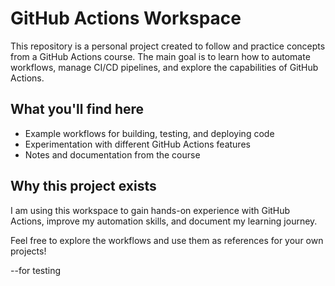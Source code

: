# GitHub Actions Workspace

This repository is a personal project created to follow and practice concepts from a GitHub Actions course. The main goal is to learn how to automate workflows, manage CI/CD pipelines, and explore the capabilities of GitHub Actions.

## What you'll find here

- Example workflows for building, testing, and deploying code
- Experimentation with different GitHub Actions features
- Notes and documentation from the course

## Why this project exists

I am using this workspace to gain hands-on experience with GitHub Actions, improve my automation skills, and document my learning journey.

Feel free to explore the workflows and use them as references for your own projects!

--for testing